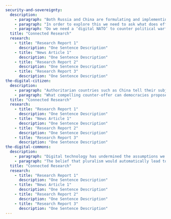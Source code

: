 ```yaml
---
security-and-sovereignty:
  description:
    - paragraph: "Both Russia and China are formulating and implementing their versions of ‘internet sovereignty’, a vision based on censorship and state control. Democracies need to define a liberal doctrine of security and sovereignty, one that recognises the threats caused by information operations and cyber attacks, foreign and domestic, as well as online crime, but also guarantees freedoms and the free flow of information across borders."
    - paragraph: "In order to explore this we need to ask what does effective policing of online spaces look like. We need to define what role should be played by international institutions in defending the liberal democratic web."
    - paragraph: "Do we need a ‘digital NATO’ to counter political warfare and hybrid threats? Should we let tech companies from hostile states into our digital infrastructure?"
  title: "Connected Research"
  research:
    - title: "Research Report 1"
      description: "One Sentence Description"
    - title: "News Article 1"
      description: "One Sentence Description"
    - title: "Research Report 2"
      description: "One Sentence Description"
    - title: "Research Report 3"
      description: "One Sentence Description"
the-digital-citizen:
  description:
    - paragraph: "Authoritarian countries such as China tell their subjects they will have no rights or privacy online. Total surveillance, they claim, will lead to better services and more convenience. Concurrently ad-revenue driven ‘surveillance capitalism’ is also criticised for exploiting citizens."
    - paragraph: "What compelling counter-offer can democracies propose for their citizens? How can the internet better democratically enfranchise its users? What does it mean to have ‘rights’ and privacy online, and when do these values really matter to people? How can we ensure them?"
  title: "Connected Research"
  research:
    - title: "Research Report 1"
      description: "One Sentence Description"
    - title: "News Article 1"
      description: "One Sentence Description"
    - title: "Research Report 2"
      description: "One Sentence Description"
    - title: "Research Report 3"
      description: "One Sentence Description"
the-digital-commons:
  description:
    - paragraph: "Digital technology has undermined the assumptions we have long made about the democratic information space. The assumption that fallacious information would lose the competition in a marketplace of ideas has been undermined by the ease with which disinformation can be produced."
    - paragraph: "The belief that pluralism would automatically lead to higher quality debate has also been undermined by vicious polarisation. It is no longer easy to define the difference between a democratic information space and an authoritarian one: in both we see the use of coordinated inauthentic behaviour and the mass production of disinformation; in both we see regimes breaking down the potential for reasoned, deliberative debate by generating mistrust, conspiracies and the construction of in-out groups; in both we see moves to censor and remove content as a means to manage the harms perceived online"
  title: "Connected Research"
  research:
    - title: "Research Report 1"
      description: "One Sentence Description"
    - title: "News Article 1"
      description: "One Sentence Description"
    - title: "Research Report 2"
      description: "One Sentence Description"
    - title: "Research Report 3"
      description: "One Sentence Description"
---
```


